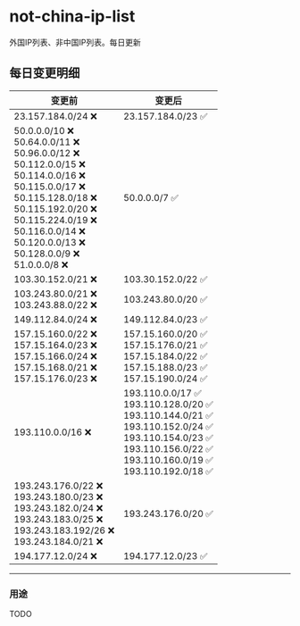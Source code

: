 # not-china-ip-list
外国IP列表、非中国IP列表。每日更新

每日变更明细
--------------------
|  变更前   | 变更后 |
|  ----  | ----  |
|  23.157.184.0/24 :x:  | 23.157.184.0/23 :white_check_mark: | 
|  50.0.0.0/10 :x: <br> 50.64.0.0/11 :x: <br> 50.96.0.0/12 :x: <br> 50.112.0.0/15 :x: <br> 50.114.0.0/16 :x: <br> 50.115.0.0/17 :x: <br> 50.115.128.0/18 :x: <br> 50.115.192.0/20 :x: <br> 50.115.224.0/19 :x: <br> 50.116.0.0/14 :x: <br> 50.120.0.0/13 :x: <br> 50.128.0.0/9 :x: <br> 51.0.0.0/8 :x: <br> | 50.0.0.0/7 :white_check_mark: | 
|  103.30.152.0/21 :x:  | 103.30.152.0/22 :white_check_mark: | 
|  103.243.80.0/21 :x: <br> 103.243.88.0/22 :x: <br> | 103.243.80.0/20 :white_check_mark: | 
|  149.112.84.0/24 :x:  | 149.112.84.0/23 :white_check_mark: | 
|  157.15.160.0/22 :x: <br> 157.15.164.0/23 :x: <br> 157.15.166.0/24 :x: <br> 157.15.168.0/21 :x: <br> 157.15.176.0/23 :x: <br> | 157.15.160.0/20 :white_check_mark: <br> 157.15.176.0/21 :white_check_mark: <br> 157.15.184.0/22 :white_check_mark: <br> 157.15.188.0/23 :white_check_mark: <br> 157.15.190.0/24 :white_check_mark: <br>  | 
|  193.110.0.0/16 :x:  | 193.110.0.0/17 :white_check_mark: <br> 193.110.128.0/20 :white_check_mark: <br> 193.110.144.0/21 :white_check_mark: <br> 193.110.152.0/24 :white_check_mark: <br> 193.110.154.0/23 :white_check_mark: <br> 193.110.156.0/22 :white_check_mark: <br> 193.110.160.0/19 :white_check_mark: <br> 193.110.192.0/18 :white_check_mark: <br>  | 
|  193.243.176.0/22 :x: <br> 193.243.180.0/23 :x: <br> 193.243.182.0/24 :x: <br> 193.243.183.0/25 :x: <br> 193.243.183.192/26 :x: <br> 193.243.184.0/21 :x: <br> | 193.243.176.0/20 :white_check_mark: | 
|  194.177.12.0/24 :x:  | 194.177.12.0/23 :white_check_mark: | 

--------------------
### 用途
TODO
